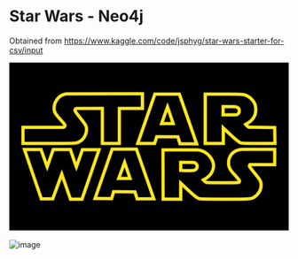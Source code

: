 # Star Wars - Neo4j

Obtained from https://www.kaggle.com/code/jsphyg/star-wars-starter-for-csv/input

![image](Star_Wars_Logo.svg)

![image](graph.svg)


<!-- 
  CALL apoc.periodic.iterate(
  "MATCH (n) RETURN n",
  "DETACH DELETE n",
  {batchSize:10000, parallel:true})
  
  
  
  CALL apoc.schema.assert({},{},true) YIELD label, key RETURN *
  -->